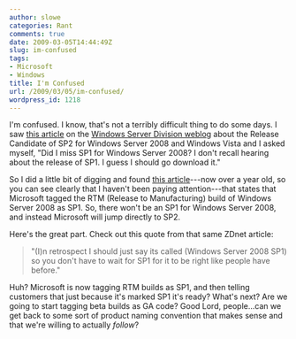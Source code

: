```yaml
---
author: slowe
categories: Rant
comments: true
date: 2009-03-05T14:44:49Z
slug: im-confused
tags:
- Microsoft
- Windows
title: I'm Confused
url: /2009/03/05/im-confused/
wordpress_id: 1218
---
```


I'm confused. I know, that's not a terribly difficult thing to do some days. I saw [this article](http://blogs.technet.com/windowsserver/archive/2009/03/04/try-windows-vista-and-windows-server-2008-service-pack-2-today.aspx) on the [Windows Server Division weblog](http://blogs.technet.com/windowsserver/default.aspx) about the Release Candidate of SP2 for Windows Server 2008 and Windows Vista  and I asked myself, "Did I miss SP1 for Windows Server 2008? I don't recall hearing about the release of SP1. I guess I should go download it."

So I did a little bit of digging and found [this article](http://blogs.zdnet.com/microsoft/?p=1193)---now over a year old, so you can see clearly that I haven't been paying attention---that states that Microsoft tagged the RTM (Release to Manufacturing) build of Windows Server 2008 as SP1. So, there won't be an SP1 for Windows Server 2008, and instead Microsoft will jump directly to SP2.

Here's the great part. Check out this quote from that same ZDnet article:

>"(I)n retrospect I should just say its called (Windows Server 2008 SP1) so you don't have to wait for SP1 for it to be right like people have before."

Huh? Microsoft is now tagging RTM builds as SP1, and then telling customers that just because it's marked SP1 it's ready? What's next? Are we going to start tagging beta builds as GA code? Good Lord, people...can we get back to some sort of product naming convention that makes sense and that we're willing to actually _follow_?
